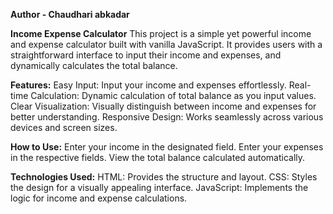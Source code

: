 **Author - Chaudhari abkadar**

**Income Expense Calculator**
This project is a simple yet powerful income and expense calculator built with vanilla JavaScript. 
It provides users with a straightforward interface to input their income and expenses, and dynamically calculates the total balance.

**Features:**
Easy Input: Input your income and expenses effortlessly.
Real-time Calculation: Dynamic calculation of total balance as you input values.
Clear Visualization: Visually distinguish between income and expenses for better understanding.
Responsive Design: Works seamlessly across various devices and screen sizes.

**How to Use:**
Enter your income in the designated field.
Enter your expenses in the respective fields.
View the total balance calculated automatically.

**Technologies Used:**
HTML: Provides the structure and layout.
CSS: Styles the design for a visually appealing interface.
JavaScript: Implements the logic for income and expense calculations.
